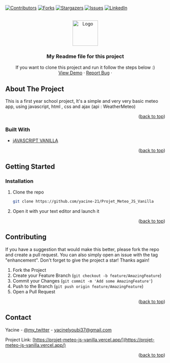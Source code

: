 <div id="top"></div>

<!-- PROJECT SHIELDS -->
<!--
*** I'm using markdown "reference style" links for readability.
*** Reference links are enclosed in brackets [ ] instead of parentheses ( ).
*** See the bottom of this document for the declaration of the reference variables
*** for contributors-url, forks-url, etc. This is an optional, concise syntax you may use.
*** https://www.markdownguide.org/basic-syntax/#reference-style-links
-->
[![Contributors][contributors-shield]][contributors-url]
[![Forks][forks-shield]][forks-url]
[![Stargazers][stars-shield]][stars-url]
[![Issues][issues-shield]][issues-url]
[![LinkedIn][linkedin-shield]][linkedin-url]



<!-- PROJECT LOGO -->
<br />
<div align="center">
  <a href="https://github.com/yacine-21/Projet_Meteo_JS_Vanilla">
    <img src="https://img2.freepng.fr/20180520/tg/kisspng-weather-forecasting-logo-5b01bab1b84f10.0513596515268399857549.jpg" alt="Logo" width="80" height="80">
  </a>

  <h3 align="center">My Readme file for this project </h3>

  <p align="center">
    If you want to clone this project and run it follow the steps below :)
    <br />
    <a href="https://projet-meteo-js-vanilla.vercel.app/">View Demo</a>
    ·
    <a href="https://github.com/yacine-21/Projet_Meteo_JS_Vanilla/issues">Report Bug</a>
    ·
  </p>
</div>

<!-- ABOUT THE PROJECT -->
## About The Project


This is a first year school project, It's a simple and very very basic meteo app, using javascript, html , css and ajax (api : WeatherMeteo)

<p align="right">(<a href="#top">back to top</a>)</p>



### Built With


* [jAVASCRIPT VANILLA](https://developer.mozilla.org/en-US/docs/Web/JavaScript)


<p align="right">(<a href="#top">back to top</a>)</p>



<!-- GETTING STARTED -->
## Getting Started

### Installation

1. Clone the repo
   ```sh
   git clone https://github.com/yacine-21/Projet_Meteo_JS_Vanilla
   ```
   
2. Open it with your text editor and launch it

<p align="right">(<a href="#top">back to top</a>)</p>


<!-- CONTRIBUTING -->
## Contributing

If you have a suggestion that would make this better, please fork the repo and create a pull request. You can also simply open an issue with the tag "enhancement".
Don't forget to give the project a star! Thanks again!

1. Fork the Project
2. Create your Feature Branch (`git checkout -b feature/AmazingFeature`)
3. Commit your Changes (`git commit -m 'Add some AmazingFeature'`)
4. Push to the Branch (`git push origin feature/AmazingFeature`)
5. Open a Pull Request

<p align="right">(<a href="#top">back to top</a>)</p>

<!-- CONTACT -->
## Contact

Yacine - [@my_twitter](https://twitter.com/Yacine_D_21) - yacinelyoubi37@gmail.com

Project Link: [https://projet-meteo-js-vanilla.vercel.app/](https://projet-meteo-js-vanilla.vercel.app/)

<p align="right">(<a href="#top">back to top</a>)</p>

<!-- MARKDOWN LINKS & IMAGES -->
<!-- https://www.markdownguide.org/basic-syntax/#reference-style-links -->
[contributors-shield]: https://img.shields.io/github/contributors/yacine-21/Projet_Meteo_JS_Vanilla.svg?style=for-the-badge
[contributors-url]: https://github.com/yacine-21/Projet_Meteo_JS_Vanilla/graphs/contributors
[forks-shield]: https://img.shields.io/github/forks/yacine-21/Projet_Meteo_JS_Vanilla.svg?style=for-the-badge
[forks-url]: https://github.com/yacine-21/Projet_Meteo_JS_Vanilla/network/members
[stars-shield]: https://img.shields.io/github/stars/yacine-21/Projet_Meteo_JS_Vanilla.svg?style=for-the-badge
[stars-url]: https://github.com/yacine-21/Projet_Meteo_JS_Vanilla/stargazers
[issues-shield]: https://img.shields.io/github/issues/yacine-21/Projet_Meteo_JS_Vanilla.svg?style=for-the-badge
[issues-url]: https://github.com/yacine-21/Projet_Meteo_JS_Vanilla/issues
[linkedin-shield]: https://img.shields.io/badge/-LinkedIn-black.svg?style=for-the-badge&logo=linkedin&colorB=555
[linkedin-url]: https://www.linkedin.com/in/yacine-lyoubi/
[product-screenshot]: images/screenshot.png
